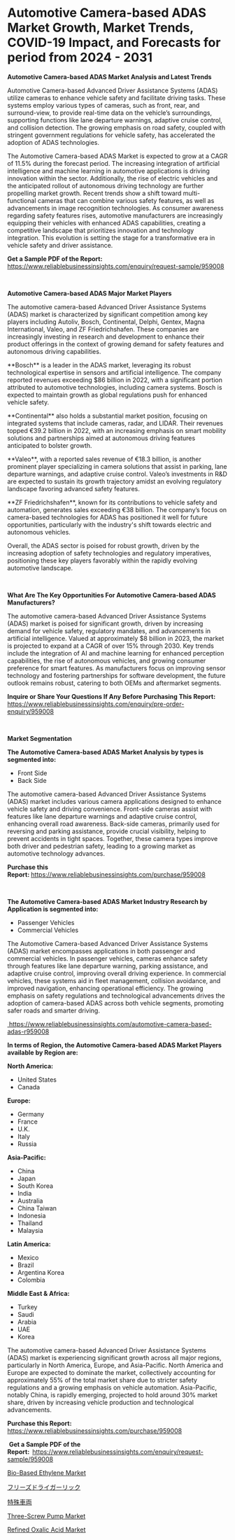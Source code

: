 <p><h1>Automotive Camera-based ADAS Market Growth, Market Trends, COVID-19 Impact, and Forecasts for period from 2024 - 2031</h1></p><p><strong>Automotive Camera-based ADAS Market Analysis and Latest Trends</strong></p>
<p><p>Automotive Camera-based Advanced Driver Assistance Systems (ADAS) utilize cameras to enhance vehicle safety and facilitate driving tasks. These systems employ various types of cameras, such as front, rear, and surround-view, to provide real-time data on the vehicle’s surroundings, supporting functions like lane departure warnings, adaptive cruise control, and collision detection. The growing emphasis on road safety, coupled with stringent government regulations for vehicle safety, has accelerated the adoption of ADAS technologies.</p><p>The Automotive Camera-based ADAS Market is expected to grow at a CAGR of 11.5% during the forecast period. The increasing integration of artificial intelligence and machine learning in automotive applications is driving innovation within the sector. Additionally, the rise of electric vehicles and the anticipated rollout of autonomous driving technology are further propelling market growth. Recent trends show a shift toward multi-functional cameras that can combine various safety features, as well as advancements in image recognition technologies. As consumer awareness regarding safety features rises, automotive manufacturers are increasingly equipping their vehicles with enhanced ADAS capabilities, creating a competitive landscape that prioritizes innovation and technology integration. This evolution is setting the stage for a transformative era in vehicle safety and driver assistance.</p></p>
<p><strong>Get a Sample PDF of the Report:&nbsp;</strong> <a href="https://www.reliablebusinessinsights.com/enquiry/request-sample/959008">https://www.reliablebusinessinsights.com/enquiry/request-sample/959008</a></p>
<p>&nbsp;</p>
<p><strong>Automotive Camera-based ADAS Major Market Players</strong></p>
<p><p>The automotive camera-based Advanced Driver Assistance Systems (ADAS) market is characterized by significant competition among key players including Autoliv, Bosch, Continental, Delphi, Gentex, Magna International, Valeo, and ZF Friedrichshafen. These companies are increasingly investing in research and development to enhance their product offerings in the context of growing demand for safety features and autonomous driving capabilities.</p><p>**Bosch** is a leader in the ADAS market, leveraging its robust technological expertise in sensors and artificial intelligence. The company reported revenues exceeding $86 billion in 2022, with a significant portion attributed to automotive technologies, including camera systems. Bosch is expected to maintain growth as global regulations push for enhanced vehicle safety.</p><p>**Continental** also holds a substantial market position, focusing on integrated systems that include cameras, radar, and LIDAR. Their revenues topped €39.2 billion in 2022, with an increasing emphasis on smart mobility solutions and partnerships aimed at autonomous driving features anticipated to bolster growth.</p><p>**Valeo**, with a reported sales revenue of €18.3 billion, is another prominent player specializing in camera solutions that assist in parking, lane departure warnings, and adaptive cruise control. Valeo’s investments in R&D are expected to sustain its growth trajectory amidst an evolving regulatory landscape favoring advanced safety features.</p><p>**ZF Friedrichshafen**, known for its contributions to vehicle safety and automation, generates sales exceeding €38 billion. The company’s focus on camera-based technologies for ADAS has positioned it well for future opportunities, particularly with the industry's shift towards electric and autonomous vehicles.</p><p>Overall, the ADAS sector is poised for robust growth, driven by the increasing adoption of safety technologies and regulatory imperatives, positioning these key players favorably within the rapidly evolving automotive landscape.</p></p>
<p>&nbsp;</p>
<p><strong>What Are The Key Opportunities For Automotive Camera-based ADAS Manufacturers?</strong></p>
<p><p>The automotive camera-based Advanced Driver Assistance Systems (ADAS) market is poised for significant growth, driven by increasing demand for vehicle safety, regulatory mandates, and advancements in artificial intelligence. Valued at approximately $8 billion in 2023, the market is projected to expand at a CAGR of over 15% through 2030. Key trends include the integration of AI and machine learning for enhanced perception capabilities, the rise of autonomous vehicles, and growing consumer preference for smart features. As manufacturers focus on improving sensor technology and fostering partnerships for software development, the future outlook remains robust, catering to both OEMs and aftermarket segments.</p></p>
<p><strong>Inquire or Share Your Questions If Any Before Purchasing This Report:</strong> <a href="https://www.reliablebusinessinsights.com/enquiry/pre-order-enquiry/959008">https://www.reliablebusinessinsights.com/enquiry/pre-order-enquiry/959008</a></p>
<p>&nbsp;</p>
<p><strong>Market Segmentation</strong></p>
<p><strong>The Automotive Camera-based ADAS Market Analysis by types is segmented into:</strong></p>
<p><ul><li>Front Side</li><li>Back Side</li></ul></p>
<p><p>The automotive camera-based Advanced Driver Assistance Systems (ADAS) market includes various camera applications designed to enhance vehicle safety and driving convenience. Front-side cameras assist with features like lane departure warnings and adaptive cruise control, enhancing overall road awareness. Back-side cameras, primarily used for reversing and parking assistance, provide crucial visibility, helping to prevent accidents in tight spaces. Together, these camera types improve both driver and pedestrian safety, leading to a growing market as automotive technology advances.</p></p>
<p><strong>Purchase this Report:&nbsp;</strong><a href="https://www.reliablebusinessinsights.com/purchase/959008">https://www.reliablebusinessinsights.com/purchase/959008</a></p>
<p>&nbsp;</p>
<p><strong>The Automotive Camera-based ADAS Market Industry Research by Application is segmented into:</strong></p>
<p><ul><li>Passenger Vehicles</li><li>Commercial Vehicles</li></ul></p>
<p><p>The Automotive Camera-based Advanced Driver Assistance Systems (ADAS) market encompasses applications in both passenger and commercial vehicles. In passenger vehicles, cameras enhance safety through features like lane departure warning, parking assistance, and adaptive cruise control, improving overall driving experience. In commercial vehicles, these systems aid in fleet management, collision avoidance, and improved navigation, enhancing operational efficiency. The growing emphasis on safety regulations and technological advancements drives the adoption of camera-based ADAS across both vehicle segments, promoting safer roads and smarter driving.</p></p>
<p><a href="https://www.reliablebusinessinsights.com/automotive-camera-based-adas-r959008">&nbsp;https://www.reliablebusinessinsights.com/automotive-camera-based-adas-r959008</a></p>
<p><strong>In terms of Region, the Automotive Camera-based ADAS Market Players available by Region are:</strong></p>
<p>
    <p> <strong> North America: </strong>
        <ul>
            <li>United States</li>
            <li>Canada</li>
        </ul>
        </p> 
    <p> <strong> Europe: </strong>
        <ul>
            <li>Germany</li>
            <li>France</li>
            <li>U.K.</li>
            <li>Italy</li>
            <li>Russia</li>
        </ul>
        </p> 
    <p> <strong> Asia-Pacific: </strong>
        <ul>
            <li>China</li>
            <li>Japan</li>
            <li>South Korea</li>
            <li>India</li>
            <li>Australia</li>
            <li>China Taiwan</li>
            <li>Indonesia</li>
            <li>Thailand</li>
            <li>Malaysia</li>
        </ul>
        </p> 
    <p> <strong> Latin America: </strong>
        <ul>
            <li>Mexico</li>
            <li>Brazil</li>
            <li>Argentina Korea</li>
            <li>Colombia</li>
        </ul>
        </p> 
    <p> <strong> Middle East & Africa: </strong>
        <ul>
            <li>Turkey</li>
            <li>Saudi</li>
            <li>Arabia</li>
            <li>UAE</li>
            <li>Korea</li>
        </ul>
    </p>
    </p>
<p><p>The automotive camera-based Advanced Driver Assistance Systems (ADAS) market is experiencing significant growth across all major regions, particularly in North America, Europe, and Asia-Pacific. North America and Europe are expected to dominate the market, collectively accounting for approximately 55% of the total market share due to stricter safety regulations and a growing emphasis on vehicle automation. Asia-Pacific, notably China, is rapidly emerging, projected to hold around 30% market share, driven by increasing vehicle production and technological advancements.</p></p>
<p><strong>Purchase this Report: </strong><a href="https://www.reliablebusinessinsights.com/purchase/959008">https://www.reliablebusinessinsights.com/purchase/959008</a></p>
<p>&nbsp;<strong>Get a Sample PDF of the Report:&nbsp;&nbsp;</strong><a href="https://www.reliablebusinessinsights.com/enquiry/request-sample/959008">https://www.reliablebusinessinsights.com/enquiry/request-sample/959008</a></p>
<p><strong></strong></p>
<p><p><a href="https://github.com/gailasejs/Market-Research-Report-List-1/blob/main/bio-based-ethylene-market.md">Bio-Based Ethylene Market</a></p><p><a href="https://medium.com/@davidowell8/freeze-dried-garlic-market-%E3%81%AF-%E3%82%B3%E3%82%B9%E3%83%88%E7%AE%A1%E7%90%86%E3%81%A8%E5%8A%B9%E7%8E%87%E5%90%91%E4%B8%8A%E3%82%92%E5%84%AA%E5%85%88%E3%81%97%E3%81%BE%E3%81%99-%E3%81%95%E3%82%89%E3%81%AB-%E5%A0%B1%E5%91%8A%E6%9B%B8%E3%81%AF%E5%B8%82%E5%A0%B4%E3%81%AE%E9%9C%80%E8%A6%81%E9%9D%A2%E3%81%A8%E4%BE%9B%E7%B5%A6%E9%9D%A2%E3%81%AE%E4%B8%A1%E6%96%B9%E3%82%92%E3%82%AB%E3%83%90%E3%83%BC%E3%81%97%E3%81%A6%E3%81%84%E3%81%BE%E3%81%99-freeze-dried-garlic-8e4eaa87b1c8">フリーズドライガーリック</a></p><p><a href="https://medium.com/@davidowell8/specialty-vehicles-market-%E3%81%AF-%E3%82%B3%E3%82%B9%E3%83%88%E7%AE%A1%E7%90%86%E3%81%A8%E5%8A%B9%E7%8E%87%E5%90%91%E4%B8%8A%E3%82%92%E5%84%AA%E5%85%88%E3%81%97%E3%81%BE%E3%81%99-%E3%81%95%E3%82%89%E3%81%AB-%E5%A0%B1%E5%91%8A%E6%9B%B8%E3%81%AF%E5%B8%82%E5%A0%B4%E3%81%AE%E9%9C%80%E8%A6%81%E9%9D%A2%E3%81%A8%E4%BE%9B%E7%B5%A6%E9%9D%A2%E3%81%AE%E4%B8%A1%E6%96%B9%E3%82%92%E3%82%AB%E3%83%90%E3%83%BC%E3%81%97%E3%81%A6%E3%81%84%E3%81%BE%E3%81%99-specialty-vehicles-095426c17a52?postPublishedType=initial">特殊車両</a></p><p><a href="https://github.com/MaryNelson695/Market-Research-Report-List-1/blob/main/three-screw-pump-market.md">Three-Screw Pump Market</a></p><p><a href="https://medium.com/@karinaokon70/the-refined-oxalic-acid-market-is-experiencing-higher-than-anticipated-demand-compared-to-85cdb7ee1b94">Refined Oxalic Acid Market</a></p></p>